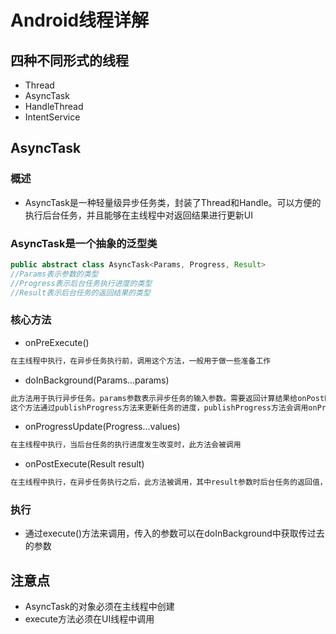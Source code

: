 # Android线程详解

## 四种不同形式的线程
* Thread
* AsyncTask
* HandleThread
* IntentService

## AsyncTask
### 概述
* AsyncTask是一种轻量级异步任务类，封装了Thread和Handle。可以方便的执行后台任务，并且能够在主线程中对返回结果进行更新UI
### AsyncTask是一个抽象的泛型类
```java
public abstract class AsyncTask<Params, Progress, Result>
//Params表示参数的类型
//Progress表示后台任务执行进度的类型
//Result表示后台任务的返回结果的类型
```
### 核心方法
* onPreExecute()
```java
在主线程中执行，在异步任务执行前，调用这个方法，一般用于做一些准备工作
```
* doInBackground(Params...params)
```java
此方法用于执行异步任务。params参数表示异步任务的输入参数。需要返回计算结果给onPostExecute()方法。
这个方法通过publishProgress方法来更新任务的进度，publishProgress方法会调用onProgressUpdate方法
```
* onProgressUpdate(Progress...values)
```java
在主线程中执行，当后台任务的执行进度发生改变时，此方法会被调用
```
* onPostExecute(Result result)
```java
在主线程中执行，在异步任务执行之后，此方法被调用，其中result参数时后台任务的返回值，即doInBackground的返回值
```
### 执行
* 通过execute()方法来调用，传入的参数可以在doInBackground中获取传过去的参数

## 注意点
* AsyncTask的对象必须在主线程中创建
* execute方法必须在UI线程中调用



